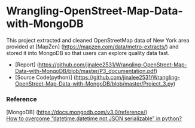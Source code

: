 # Wrangling-OpenStreet-Map-Data-with-MongoDB

This project extracted and cleaned OpenStreetMap data of New York area provided at [MapZen] (https://mapzen.com/data/metro-extracts/) and stored it into MongoDB so that users can explore quality data fast.


- [Report] (https://github.com/jinalee2531/Wrangling-OpenStreet-Map-Data-with-MongoDB/blob/master/P3_documentation.pdf)
- [Source Code(python)] (https://github.com/jinalee2531/Wrangling-OpenStreet-Map-Data-with-MongoDB/blob/master/Project_3.py)

### Reference
[MongoDB] (https://docs.mongodb.com/v3.0/reference/)  
[How to overcome “datetime.datetime not JSON serializable” in python?](https://stackoverflow.com/questions/11875770/how-to-overcome-datetime-datetime-not-json-serializable-in-python)

